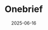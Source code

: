 ---  
layout: startup_page  
title: "Onebrief"  
id: "onebrief.com"  
permalink: "/onebriefonebrief.com06162025/"  
website: "https://onebrief.com"  
funding_round: "Series C+"  
funding_amount: "$20M"  
investors: "Battery Ventures"  
about: "Onebrief is a cloud-native platform that transforms military staff collaboration and operational planning. It offers AI-enhanced tools, collaboration features, and customizable workflows, enabling users to make real-time decisions and enhance productivity by automating manual processes."  
markets: "Defense Tech, AI, Business/Productivity Software, Aerospace and Defense"  
hq: "Honolulu, Hawaii, United States"  
founded_year: "2018"  
linkedin: "https://www.linkedin.com/company/onebrief"  
twitter: "https://twitter.com/onebriefapp"  
instagram: ""  
facebook: "https://www.facebook.com/onebrief"  
crunchbase: "https://www.crunchbase.com/organization/onebrief"  
pitchbook: "https://pitchbook.com/profiles/company/407243-53"  

date_display: "16-Jun-2025"  
date: "2025-06-16"

# SEO Optimization  
meta_title: "Onebrief - Series C+ Funding ($20M)"  
meta_description: "Onebrief, Onebrief is a cloud-native platform that transforms military staff collaboration and operational planning. It offers AI-enhanced tools, collaboration ..."  
meta_keywords: "Onebrief, Defense Tech, AI, Business/Productivity Software, Aerospace and Defense, Series C+ funding"  
canonical_url: "https://startup.projectstartups.com/onebriefonebrief.com06162025/"  
---